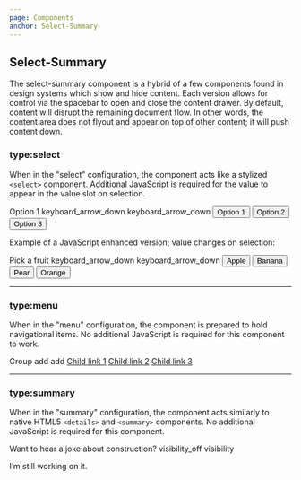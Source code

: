 ```yaml
---
page: Components
anchor: Select-Summary
---
```


## Select-Summary
The select-summary component is a hybrid of a few components found in design systems which show and hide content. Each version allows for control via the spacebar to open and close the content drawer. By default, content will disrupt the remaining document flow. In other words, the content area does not flyout and appear on top of other content; it will push content down.

### type:select
When in the "select" configuration, the component acts like a stylized `<select>` component. Additional JavaScript is required for the value to appear in the value slot on selection. 

<blu-selectsummary selfdocument type="select">
  <span slot="value">Option 1</span>
  <svg-icon value="caret-down" slot="indicator-open" class="selectSummary--indicatorOpen">keyboard_arrow_down</svg-icon>
  <svg-icon value="caret-down" slot="indicator-close" class="selectSummary--indicatorClose">keyboard_arrow_down</svg-icon>
  <button class="selectSummary--option" value="1">Option 1</button>
  <button class="selectSummary--option" value="2">Option 2</button>
  <button class="selectSummary--option" value="3">Option 3</button>
</blu-selectsummary>

Example of a JavaScript enhanced version; value changes on selection:

<select-summary type="select">
  <span slot="value">Pick a fruit</span>
  <svg-icon value="caret-down" slot="indicator-open" class="selectSummary--indicatorOpen">keyboard_arrow_down</svg-icon>
  <svg-icon value="caret-down" slot="indicator-close" class="selectSummary--indicatorClose">keyboard_arrow_down</svg-icon>
  <button class="selectSummary--option" value="apple">Apple</button>
  <button class="selectSummary--option" value="banana">Banana</button>
  <button class="selectSummary--option" value="pear">Pear</button>
  <button class="selectSummary--option" value="orange">Orange</button>
</select-summary>

---

### type:menu
When in the "menu" configuration, the component is prepared to hold navigational items. No additional JavaScript is required for this component to work.

<blu-selectsummary selfdocument type="menu">
  <span slot="value">Group</span>
  <svg-icon value="plus" slot="indicator-open" class="selectSummary--indicatorOpen">add</svg-icon>
  <svg-icon value="plus" slot="indicator-close" class="selectSummary--indicatorClose">add</svg-icon>
  <a class="selectSummary--option" href="javascript:void(0);">Child link 1</a>
  <a class="selectSummary--option" href="javascript:void(0);">Child link 2</a>
  <a class="selectSummary--option" href="javascript:void(0);">Child link 3</a>
</blu-selectsummary>

---

### type:summary
When in the "summary" configuration, the component acts similarly to native HTML5 `<details>` and `<summary>` components. No additional JavaScript is required for this component.

<blu-selectsummary selfdocument type="summary">
  <span slot="value">Want to hear a joke about construction?</span>
  <svg-icon value="eye-close" slot="indicator-open" class="selectSummary--indicatorOpen">visibility_off</svg-icon>
  <svg-icon value="eye-open" slot="indicator-close" class="selectSummary--indicatorClose">visibility</svg-icon>
  <p>I’m still working on it.</p>
</blu-selectsummary>


